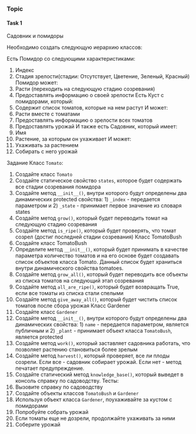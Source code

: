 ### Topic 

#### Task 1
Садовник и помидоры

Необходимо создать следующую иерархию классов:

Есть Помидор со следующими характеристиками:
1. Индекс
2. Стадия зрелости(стадии: Отсутствует, Цветение, Зеленый, Красный)
Помидор может:
1. Расти (переходить на следующую стадию созревания)
2. Предоставлять информацию о своей зрелости
Есть Куст с помидорами, который:
1. Содержит список томатов, которые на нем растут
И может:
1. Расти вместе с томатами
2. Предоставлять информацию о зрелости всех томатов
3. Предоставлять урожай
И также есть Садовник, который имеет:
1. Имя
2. Растение, за которым он ухаживает
И может:
1. Ухаживать за растением
2. Собирать с него урожай

Задание
Класс `Tomato`:
1. Создайте класс `Tomato`
2. Создайте статическое свойство `states`, которое будет содержать все стадии созревания помидора
3. Создайте метод `__init__()`, внутри которого будут определены два динамических protected свойства: 1) `_index` - передается параметром и 2) `_state` - принимает первое значение из словаря states
4. Создайте метод `grow()`, который будет переводить томат на следующую стадию созревания
5. Создайте метод `is_ripe()`, который будет проверять, что томат созрел (достиг последней стадии созревания)
Класс TomatoBush
1. Создайте класс TomatoBush
2. Определите метод `__init__()`, который будет принимать в качестве параметра количество томатов и на его основе будет создавать список объектов класса Tomato. Данный список будет храниться внутри динамического свойства tomatoes.
3. Создайте метод `grow_all()`, который будет переводить все объекты из списка томатов на следующий этап созревания
4. Создайте метод `all_are_ripe()`, который будет возвращать True, если все томаты из списка стали спелыми
5. Создайте метод `give_away_all()`, который будет чистить список томатов после сбора урожая
Класс Gardener
1. Создайте класс `Gardener`
2. Создайте метод `__init__()`, внутри которого будут определены два динамических свойства: 1) `name` - передается параметром, является публичным и 2) `_plant` - принимает объект класса `TomatoBush`, является protected
3. Создайте метод `work()`, который заставляет садовника работать, что позволяет растению становиться более зрелым
4. Создайте метод `harvest()`, который проверяет, все ли плоды созрели. Если все - садовник собирает урожай. Если нет - метод печатает предупреждение.
5. Создайте статический метод `knowledge_base()`, который выведет в консоль справку по садоводству.
Тесты:
1. Вызовите справку по садоводству
2. Создайте объекты классов `TomatoBush` и `Gardener`
3. Используя объект класса `Gardener`, поухаживайте за кустом с помидорами
4. Попробуйте собрать урожай
5. Если томаты еще не дозрели, продолжайте ухаживать за ними
6. Соберите урожай